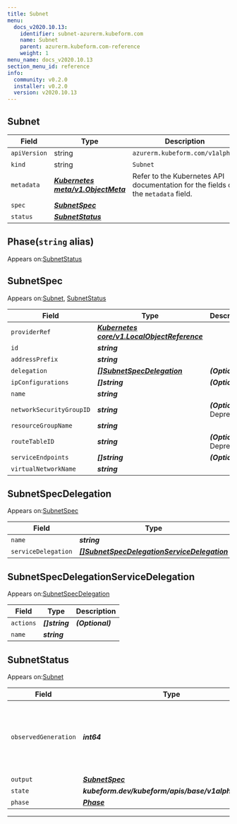 ```yaml
---
title: Subnet
menu:
  docs_v2020.10.13:
    identifier: subnet-azurerm.kubeform.com
    name: Subnet
    parent: azurerm.kubeform.com-reference
    weight: 1
menu_name: docs_v2020.10.13
section_menu_id: reference
info:
  community: v0.2.0
  installer: v0.2.0
  version: v2020.10.13
---
```


## Subnet
| Field | Type | Description |
| ------ | ----- | ----------- |
| `apiVersion` | string | `azurerm.kubeform.com/v1alpha1` |
|    `kind` | string | `Subnet` |
| `metadata` | ***[Kubernetes meta/v1.ObjectMeta](https://kubernetes.io/docs/reference/generated/kubernetes-api/v1.13/#objectmeta-v1-meta)***|Refer to the Kubernetes API documentation for the fields of the `metadata` field.|
| `spec` | ***[SubnetSpec](#subnetspec)***||
| `status` | ***[SubnetStatus](#subnetstatus)***||
## Phase(`string` alias)

Appears on:[SubnetStatus](#subnetstatus)

## SubnetSpec

Appears on:[Subnet](#subnet), [SubnetStatus](#subnetstatus)

| Field | Type | Description |
| ------ | ----- | ----------- |
| `providerRef` | ***[Kubernetes core/v1.LocalObjectReference](https://kubernetes.io/docs/reference/generated/kubernetes-api/v1.13/#localobjectreference-v1-core)***||
| `id` | ***string***||
| `addressPrefix` | ***string***||
| `delegation` | ***[[]SubnetSpecDelegation](#subnetspecdelegation)***| ***(Optional)*** |
| `ipConfigurations` | ***[]string***| ***(Optional)*** |
| `name` | ***string***||
| `networkSecurityGroupID` | ***string***| ***(Optional)*** Deprecated|
| `resourceGroupName` | ***string***||
| `routeTableID` | ***string***| ***(Optional)*** Deprecated|
| `serviceEndpoints` | ***[]string***| ***(Optional)*** |
| `virtualNetworkName` | ***string***||
## SubnetSpecDelegation

Appears on:[SubnetSpec](#subnetspec)

| Field | Type | Description |
| ------ | ----- | ----------- |
| `name` | ***string***||
| `serviceDelegation` | ***[[]SubnetSpecDelegationServiceDelegation](#subnetspecdelegationservicedelegation)***||
## SubnetSpecDelegationServiceDelegation

Appears on:[SubnetSpecDelegation](#subnetspecdelegation)

| Field | Type | Description |
| ------ | ----- | ----------- |
| `actions` | ***[]string***| ***(Optional)*** |
| `name` | ***string***||
## SubnetStatus

Appears on:[Subnet](#subnet)

| Field | Type | Description |
| ------ | ----- | ----------- |
| `observedGeneration` | ***int64***| ***(Optional)*** Resource generation, which is updated on mutation by the API Server.|
| `output` | ***[SubnetSpec](#subnetspec)***| ***(Optional)*** |
| `state` | ***kubeform.dev/kubeform/apis/base/v1alpha1.State***| ***(Optional)*** |
| `phase` | ***[Phase](#phase)***| ***(Optional)*** |
---
